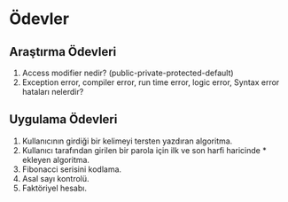# Ödevler

## Araştırma Ödevleri

1. Access modifier nedir? (public-private-protected-default)
2. Exception error, compiler error, run time error, logic error, Syntax error hataları nelerdir?

## Uygulama Ödevleri

1. Kullanıcının girdiği bir kelimeyi tersten yazdıran algoritma.
2. Kullanıcı tarafından girilen bir parola için ilk ve son harfi haricinde * ekleyen algoritma.
3. Fibonacci serisini kodlama.
4. Asal sayı kontrolü.
5. Faktöriyel hesabı.

